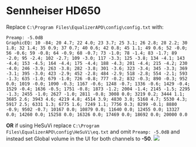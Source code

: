 # Sennheiser HD650
Replace `C:\Program Files\EqualizerAPO\config\config.txt` with:
```
Preamp: -5.0dB
GraphicEQ: 10 -84; 20 4.7; 22 4.0; 23 3.7; 25 3.1; 26 2.8; 28 2.2; 30 1.8; 32 1.4; 35 0.9; 37 0.7; 40 0.6; 42 0.8; 45 1.1; 49 0.6; 52 -0.0; 56 -0.6; 59 -0.8; 64 -0.9; 68 -0.7; 73 -1.0; 78 -1.4; 83 -1.7; 89 -2.0; 95 -2.4; 102 -2.7; 109 -3.0; 117 -3.3; 125 -3.8; 134 -4.1; 143 -4.4; 153 -4.5; 164 -4.4; 175 -4.4; 188 -4.3; 201 -4.4; 215 -4.2; 230 -4.0; 246 -3.9; 263 -3.8; 282 -3.8; 301 -3.6; 323 -3.4; 345 -3.3; 369 -3.1; 395 -3.0; 423 -2.9; 452 -2.8; 484 -2.9; 518 -2.8; 554 -2.1; 593 -1.3; 635 -1.0; 679 -1.0; 726 -0.8; 777 -0.2; 832 -0.3; 890 -0.3; 952 0.0; 1019 -0.0; 1090 -0.3; 1167 -0.6; 1248 -0.7; 1336 -0.6; 1429 -0.4; 1529 -0.4; 1636 -0.5; 1751 -0.8; 1873 -1.2; 2004 -1.4; 2145 -1.5; 2295 -1.3; 2455 -1.0; 2627 -1.0; 2811 -0.8; 3008 0.0; 3219 0.2; 3444 1.1; 3685 2.6; 3943 4.6; 4219 4.8; 4514 3.9; 4830 3.8; 5168 4.7; 5530 4.3; 5917 2.5; 6331 1.3; 6775 1.6; 7249 1.1; 7756 0.3; 8299 -0.1; 8880 -0.9; 9502 -0.7; 10167 0.0; 10879 0.0; 11640 0.0; 12455 0.0; 13327 0.0; 14260 0.0; 15258 0.0; 16326 0.0; 17469 0.0; 18692 0.0; 20000 0.0
```
**OR** if using HeSuVi replace `C:\Program Files\EqualizerAPO\config\HeSuVi\eq.txt` and omit `Preamp: -5.0dB` and instead set Global volume in the UI for both channels to **-50**.
![](https://raw.githubusercontent.com/jaakkopasanen/AutoEq/master/results/Innerfidelity%202017/headphoncecom/onear/Sennheiser%20HD650/Sennheiser%20HD650.png)